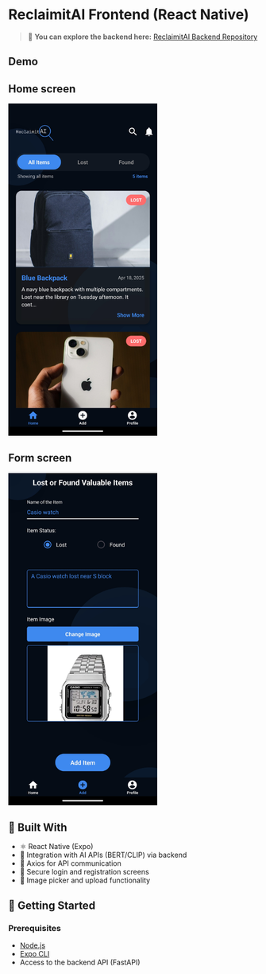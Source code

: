 # ReclaimitAI Frontend (React Native)

> 🔗 **You can explore the backend here:** [ReclaimitAI Backend Repository](https://github.com/GuthaPrathyush/ReclaimitAI-backend)


## Demo

## Home screen
<img src="./demo/Home.jpg" alt="Home Screen" width="300" />

## Form screen

<img src="./demo/Form.jpg" alt="Form Screen" width="300" />

## 📱 Built With

- ⚛️ React Native (Expo)
- 🧠 Integration with AI APIs (BERT/CLIP) via backend
- 🧾 Axios for API communication
- 🔐 Secure login and registration screens
- 📸 Image picker and upload functionality

## 🚀 Getting Started

### Prerequisites

- [Node.js](https://nodejs.org/)
- [Expo CLI](https://docs.expo.dev/get-started/installation/)
- Access to the backend API (FastAPI)